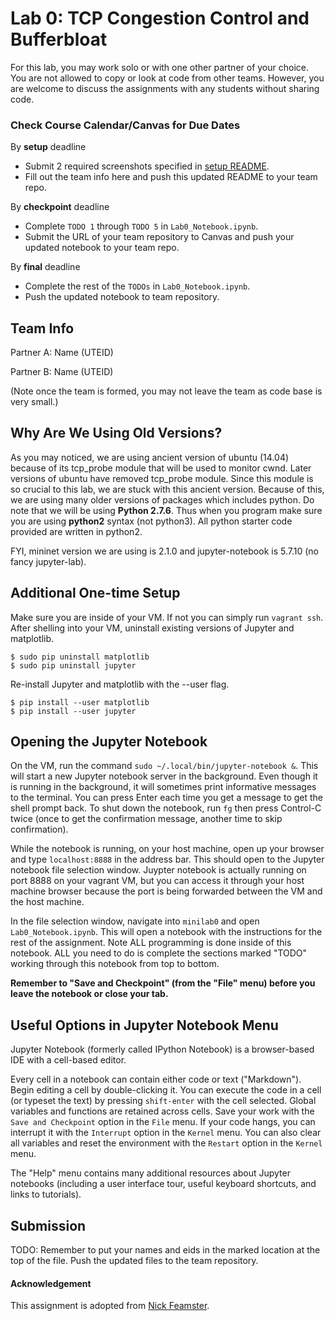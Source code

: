 # Lab 0: TCP Congestion Control and Bufferbloat

For this lab, you may work solo or with one other partner of your choice. 
You are not allowed to copy or look at code from other teams. However, 
you are welcome to discuss the assignments with any students without sharing code.

### Check Course Calendar/Canvas for Due Dates 
By **setup** deadline
* Submit 2 required screenshots specified in [setup README](../setup/README.md).
* Fill out the team info here and push this updated README to your team repo. 

By **checkpoint** deadline
* Complete `TODO 1` through `TODO 5` in `Lab0_Notebook.ipynb`.
* Submit the URL of your team repository to Canvas and push your updated notebook to your team repo.

By **final** deadline
* Complete the rest of the `TODOs` in `Lab0_Notebook.ipynb`.
* Push the updated notebook to team repository. 

## Team Info

Partner A: Name (UTEID)

Partner B: Name (UTEID) 

(Note once the team is formed, you may not leave the team as code base is very small.)

## Why Are We Using Old Versions?

As you may noticed, we are using ancient version of ubuntu (14.04) 
because of its tcp_probe module that will be used to monitor cwnd.
Later versions of ubuntu have removed tcp_probe module. 
Since this module is so crucial to this lab, we are stuck with this ancient version.
Because of this, we are using many older versions of packages which includes python. 
Do note that we will be using **Python 2.7.6**. Thus when you program make sure 
you are using **python2** syntax (not python3). All python starter code provided are written in python2. 

FYI, mininet version we are using is 2.1.0 and jupyter-notebook is 5.7.10 (no fancy jupyter-lab).

## Additional One-time Setup

Make sure you are inside of your VM. If not you can simply run `vagrant ssh`.
After shelling into your VM, uninstall existing versions of Jupyter and
matplotlib.

```
$ sudo pip uninstall matplotlib
$ sudo pip uninstall jupyter
```

Re-install Jupyter and matplotlib with the --user flag.

```
$ pip install --user matplotlib
$ pip install --user jupyter
```
## Opening the Jupyter Notebook

On the VM, run the command `sudo ~/.local/bin/jupyter-notebook &`. This will
start a new Jupyter notebook server in the background. Even though it is
running in the background, it will sometimes print informative messages to the
terminal. You can press Enter each time you get a message to get the shell
prompt back. To shut down the notebook, run `fg` then press Control-C twice
(once to get the confirmation message, another time to skip confirmation).

While the notebook is running, on your host machine, open up your browser and
type `localhost:8888` in the address bar. This should open to the Jupyter
notebook file selection window.  Juypter notebook is actually running on port
8888 on your vagrant VM, but you can access it through your host machine
browser because the port is being forwarded between the VM and the host
machine.  

In the file selection window, navigate into `minilab0` and open `Lab0_Notebook.ipynb`. 
This will open a notebook with the instructions
for the rest of the assignment. Note ALL programming is done inside of this notebook. 
ALL you need to do is complete the sections marked "TODO" working through this notebook 
from top to bottom.

**Remember to "Save and Checkpoint" (from the "File" menu) before you leave the
notebook or close your tab.**  

## Useful Options in Jupyter Notebook Menu

Jupyter Notebook (formerly called IPython Notebook) is a browser-based IDE with
a cell-based editor.

Every cell in a notebook can contain either code or text ("Markdown"). Begin
editing a cell by double-clicking it. You can execute the code in a cell (or
typeset the text) by pressing `shift-enter` with the cell selected.  Global
variables and functions are retained across cells. Save your work with the
`Save and Checkpoint` option in the `File` menu. If your code hangs, you can
interrupt it with the `Interrupt` option in the `Kernel` menu.  You can also
clear all variables and reset the environment with the `Restart` option in the
`Kernel` menu.

The "Help" menu contains many additional resources about Jupyter notebooks
(including a user interface tour, useful keyboard shortcuts, and links to
tutorials).

## Submission

TODO: Remember to put your names and eids in the marked location at the top of the
file. Push the updated files to the team repository. 

#### Acknowledgement
This assignment is adopted from [Nick Feamster](https://computernetworksbook.com/resources.html).
